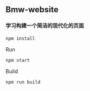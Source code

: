 ## Bmw-website

#### 学习构建一个简洁的现代化的页面

```
npm install
```

Run

```
npm start
```

Build

```
npm run build
```
